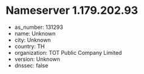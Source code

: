 # Nameserver 1.179.202.93

* as_number: 131293
* name: Unknown
* city: Unknown
* country: TH
* organization: TOT Public Company Limited
* version: Unknown
* dnssec: false
